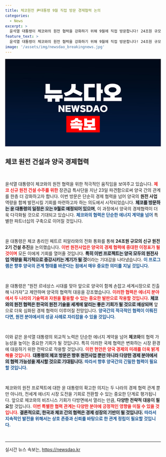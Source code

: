 ```yaml
---
title: 체코원전 尹대통령 9월 직접 방문 경제협력 논의
categories:
  - News
excerpt: >
  윤석열 대통령이 체코와의 원전 협력을 강화하기 위해 9월에 직접 방문합니다! 24조원 규모의 신규 원전 건설이 양국의 경제를 한층 더 발전시킬 기회가 될 것입니다. 원전 르네상스 시대의 시작을 함께하세요!
feature_text: >
  윤석열 대통령이 체코와의 원전 협력을 강화하기 위해 9월에 직접 방문합니다! 24조원 규모의 신규 원전 건설이 양국의 경제를 한층 더 발전시킬 기회가 될 것입니다. 원전 르네상스 시대의 시작을 함께하세요!
image: '/assets/img/newsdao_breakingnews.jpg'
---
```


<p><img src="/assets/img/newsdao_breakingnews.jpg" alt="flaretime 속보" /></p>

<h2 data-ke-size="size26">체코 원전 건설과 양국 경제협력</h2>

<p data-ke-size="size16">&nbsp;</p>

<p>윤석열 대통령이 체코와의 원전 협력을 위한 적극적인 움직임을 보여주고 있습니다. <b><span style="color: #ee2323;">체코 신규 원전 건설 수주를 위한</span></b> 장관급 특사단을 지난 23일 파견함으로써 양국 간의 관계를 한층 더 강화하고자 합니다. 이번 방문은 단순히 경제 협력을 넘어 양국의 <b>원전 사업</b> 역량을 함께 발전시킬 기회를 마련하고자 하는 의도에서 시작되었습니다. <b><span style="background-color: #21538527;">체코를 방문하는 윤 대통령의 일정은 오는 9월로 예정되어 있으며</span></b>, 이 과정에서 양국의 경제협력이 더욱 다각화될 것으로 기대되고 있습니다. <b><span style="color: #1a5490;">체코와의 협력은 단순한 에너지 계약을 넘어</span></b> 특별한 파트너십의 구축으로 이어질 것입니다.</p>

<p data-ke-size="size16">&nbsp;</p>

<p>윤 대통령은 체코 총리인 페트르 피알라와의 전화 통화를 통해 <b>24조원 규모의 신규 원전 2기 건설 추진</b>을 논의했습니다. <b><span style="color: #ee2323;">이번 원전사업은 양국의 경제 협력에 중대한 이정표가 될 것이며</span></b> 모든 이에게 기회를 열어줄 것입니다. <b><span style="background-color: #21538527;">특히 이번 프로젝트는 양국 모두의 원전사업 역량을 획기적으로 증강시키는 계기가 될 것</span></b>이라는 기대감을 나타냈습니다. <b><span style="color: #1a5490;">이 프로그램은 향후 양국의 관계 형태를 바꾼다는 점에서 매우 중요한 의미를 지닐 것입니다.</span></b></p>

<p data-ke-size="size16">&nbsp;</p>

<p>윤 대통령은 “원전 르네상스 시대를 맞아 앞으로 양국이 함께 손잡고 세계시장으로 진출해 나가자"고 제안하며 양국의 협력적 대응을 강조했습니다. <b><span style="color: #ee2323;">이러한 협력은 에너지 분야에서 두 나라의 기술력과 자원을 활용할 수 있는 중요한 발판으로 작용할 것입니다.</span></b> <b><span style="background-color: #21538527;">체코와의 원전 협력은 한국의 원전 기술을 세계에 알리는 좋은 기회가 될 것으로 예상되며</span></b> 앞으로 더욱 심화된 경제 협력이 이루어질 전망입니다. <b><span style="color: #1a5490;">양국간의 적극적인 협력이 이뤄진다면, 원전 분야에서의 성공 사례로 자리잡을 수 있을 것입니다.</span></b></p>

<p data-ke-size="size16">&nbsp;</p>

<p>이와 같은 윤석열 대통령의 외교적 노력은 단순한 에너지 계약을 넘어 <b>체코와</b>의 협력 가능성을 높이는 중요한 기회가 될 것입니다. 특히 이러한 국제 협력은 변화하는 시장 환경에 대응하기 위한 전략으로 작용할 것입니다. <b><span style="color: #ee2323;">이런 현안은 양국 경제의 미래를 더욱 밝게 해줄 것입니다.</span></b> <b><span style="background-color: #21538527;">대통령의 체코 방문은 향후 원전사업 뿐만 아니라 다양한 경제 분야에서의 협력 가능성을 제시할 것으로 기대됩니다.</span></b> <b><span style="color: #1a5490;">따라서 향후 양국간의 긴밀한 협력이 필요할 것입니다.</span></b></p>

<p data-ke-size="size16">&nbsp;</p>

<p>체코와의 원전 프로젝트에 대한 윤 대통령의 확고한 의지는 두 나라의 경제 협력 관계 뿐만 아니라, 전세계 에너지 시장 도전을 기회로 전환할 수 있는 중요한 단계로 평가됩니다. 앞으로 체코와의 비즈니스 기회가 다방면에서 열리는 만큼, <b>다양한 전략적 대응이 필요</b>할 것입니다. <b><span style="color: #ee2323;">이번 특별한 협력 관계는 다양한 분야에 긍정적인 영향을 미칠 수 있을 것입니다.</span></b> <b><span style="background-color: #21538527;">결론적으로, 한국과 체코 간의 협력은 경제 성장의 기반이 될 것입니다.</span></b> <b><span style="color: #1a5490;">따라서 지속적인 발전을 위해서는 상호 존중과 신뢰를 바탕으로 한 관계 정립이 필요할 것입니다.</span></b></p>

<p data-ke-size="size16">&nbsp;</p> 

<hr>
실시간 뉴스 속보는, <a href="https://newsdao.kr" rel="dofollow">https://newsdao.kr</a>


